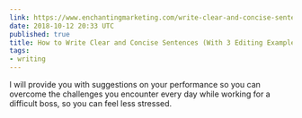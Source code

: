 ```yaml
---
link: https://www.enchantingmarketing.com/write-clear-and-concise-sentences/
date: 2018-10-12 20:33 UTC
published: true
title: How to Write Clear and Concise Sentences (With 3 Editing Examples)
tags:
- writing
---
```


I will provide you with suggestions on your performance so you can overcome the challenges you encounter every day while working for a difficult boss, so you can feel less stressed.
